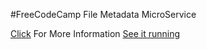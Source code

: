 #FreeCodeCamp File Metadata MicroService


[Click](https://www.freecodecamp.com/challenges/file-metadata-microservice) For More Information
[See it running](#)